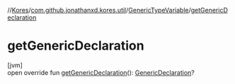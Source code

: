 //[Kores](../../../index.md)/[com.github.jonathanxd.kores.util](../index.md)/[GenericTypeVariable](index.md)/[getGenericDeclaration](get-generic-declaration.md)

# getGenericDeclaration

[jvm]\
open override fun [getGenericDeclaration](get-generic-declaration.md)(): [GenericDeclaration](https://docs.oracle.com/javase/8/docs/api/java/lang/reflect/GenericDeclaration.html)?
